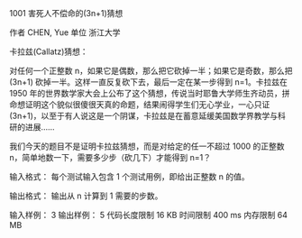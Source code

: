 1001 害死人不偿命的(3n+1)猜想

作者 CHEN, Yue
单位 浙江大学

卡拉兹(Callatz)猜想：

对任何一个正整数 n，如果它是偶数，那么把它砍掉一半；如果它是奇数，那么把 (3n+1) 砍掉一半。这样一直反复砍下去，最后一定在某一步得到 n=1。卡拉兹在 1950 年的世界数学家大会上公布了这个猜想，传说当时耶鲁大学师生齐动员，拼命想证明这个貌似很傻很天真的命题，结果闹得学生们无心学业，一心只证 (3n+1)，以至于有人说这是一个阴谋，卡拉兹是在蓄意延缓美国数学界教学与科研的进展……

我们今天的题目不是证明卡拉兹猜想，而是对给定的任一不超过 1000 的正整数 n，简单地数一下，需要多少步（砍几下）才能得到 n=1？

输入格式：
每个测试输入包含 1 个测试用例，即给出正整数 n 的值。

输出格式：
输出从 n 计算到 1 需要的步数。

输入样例：
3
输出样例：
5
代码长度限制
16 KB
时间限制
400 ms
内存限制
64 MB
